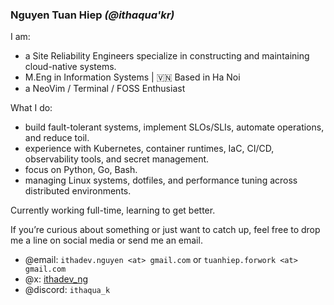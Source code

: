 ### Nguyen Tuan Hiep _(@ithaqua'kr)_

I am:

- a Site Reliability Engineers specialize in constructing and maintaining cloud-native systems.
- M.Eng in Information Systems | 🇻🇳 Based in Ha Noi
- a NeoVim / Terminal / FOSS Enthusiast

What I do:
- build fault-tolerant systems, implement SLOs/SLIs, automate operations, and reduce toil.
- experience with Kubernetes, container runtimes, IaC, CI/CD, observability tools, and secret management.
- focus on Python, Go, Bash.
- managing Linux systems, dotfiles, and performance tuning across distributed environments.

Currently working full-time, learning to get better.

If you’re curious about something or just want to catch up, feel free to drop
me a line on social media or send me an email.

- @email: `ithadev.nguyen <at> gmail.com` or `tuanhiep.forwork <at> gmail.com`
- @x: [ithadev_ng](https://twitter.com/ithadev_ng)
- @discord: `ithaqua_k`
